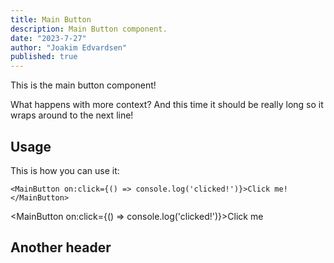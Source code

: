```yaml
---
title: Main Button
description: Main Button component.
date: "2023-7-27"
author: "Joakim Edvardsen"
published: true
---
```


<script>
  import MainButton from '../../lib/components/buttons/MainButton.svelte'
</script>

This is the main button component!

What happens with more context? And this time it should be really long so it wraps around to the next line!

<h2 id="usage">Usage</h2>

This is how you can use it:

```svelte
<MainButton on:click={() => console.log('clicked!')}>Click me!</MainButton>
```

<MainButton on:click={() => console.log('clicked!')}>Click me</MainButton>

<h2 id="another-header">Another header</h2>
